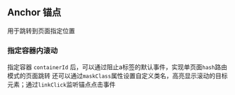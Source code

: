 <div class="demo-header">
<p class="overviewicon">
  <span class="wapi-business-anchor" />
</p>

## Anchor 锚点

<nova-uxlink widget-name="Anchor"></nova-uxlink>

用于跳转到页面指定位置

</div>

### 指定容器内滚动

指定容器 `containerId` 后，可以通过阻止a标签的默认事件，实现单页面`hash`路由模式的页面跳转
还可以通过`maskClass`属性设置自定义类名，高亮显示滚动的目标元素；通过`linkClick`监听锚点点击事件

<nova-demo-view link="anchor/set-container"></nova-demo-view>

<br>

<nova-attributes link="anchor"></nova-attributes>

